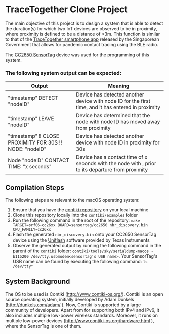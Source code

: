 # TraceTogether Clone Project

The main objective of this project is to design a system that is able to detect the duration(s) for which two IoT devices are observed to be in proximity, 
where proximity is defined to be a distance of <3m. This function is similar to that of the [TraceTogether smartphone app](https://www.tracetogether.gov.sg/) 
released by the Singaporean Government that allows for pandemic contact tracing using the BLE radio.

The [CC2650 SensorTag](https://www.ti.com/tool/TIDC-CC2650STK-SENSORTAG) device was used for the programming of this system.

### The following system output can be expected:

| Output                                                   | Meaning |
|----------------------------------------------------------|---------------------------------------------------------------------------------------------------------------|
| "timestamp" DETECT "nodeID"                              | Device has detected another device with node ID  <nodeID> for the first time, and it has entered in proximity |
| "timestamp" LEAVE "nodeID"                               | Device has determined that the node with node ID  <nodeID> has moved away from proximity                      |
| "timestamp" !! CLOSE PROXIMITY FOR 30S !! NODE: "nodeID" | Device has detected another device with node ID <nodeID> in proximity for 30s                                 |
| Node "nodeID" CONTACT TIME: "x seconds"                  | Device has a contact time of x seconds with the node with <nodeID>, prior to its departure from proximity     |

## Compilation Steps
The following steps are relevant to the macOS operating system:
1. Ensure that you have the [contiki repository](https://github.com/contiki-os/contiki) on your local machine
2. Clone this repository locally into the `contiki/examples` folder
3. Run the following command in the root of the repository: `make TARGET=srf06-cc26xx BOARD=sensortag/cc2650 nbr_discovery.bin CPU_FAMILY=cc26xx`
4. Flash the generated `nbr_discovery.bin` onto your CC2650 SensorTag device using the [Uniflash](https://www.ti.com/tool/UNIFLASH) software provided by Texas Instruments
5. Observe the generated output by running the following command in the parent of the `contiki` folder: `contiki/tools/sky/serialdump-macos -b115200 /dev/tty.usbmodem<sensortag's USB name>`. Your SensorTag's USB name can be found by executing the following command: `ls /dev/tty*`

## System Background
The OS to be used is Contiki (http://www.contiki-os.org/). Contiki is an open source operating system, initially developed by Adam Dunkels (http://dunkels.com/adam/ ). Now, Contiki is supported by a large community of developers. Apart from for supporting both IPv4 and IPv6, it also includes multiple low-power wireless standards. Moreover, it runs on multiple low-power devices (http://www.contiki-os.org/hardware.html ), where the SensorTag is one of them.
